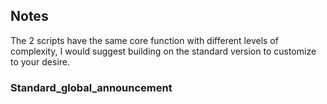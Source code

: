## Notes


The 2 scripts have the same core function with different levels of complexity, I would suggest building on the standard version to customize to your desire.

### Standard_global_announcement
